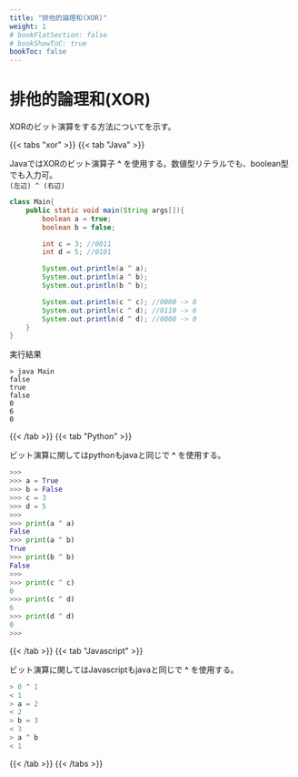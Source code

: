```yaml
---
title: "排他的論理和(XOR)"
weight: 1
# bookFlatSection: false
# bookShowToC: true
bookToc: false
---
```


# 排他的論理和(XOR)

XORのビット演算をする方法についてを示す。

{{< tabs "xor" >}}
{{< tab "Java" >}}

JavaではXORのビット演算子 **^** を使用する。数値型リテラルでも、boolean型でも入力可。  
`(左辺) ^ (右辺)`  

```java
class Main{
    public static void main(String args[]){
        boolean a = true;
        boolean b = false;

        int c = 3; //0011
        int d = 5; //0101

        System.out.println(a ^ a);
        System.out.println(a ^ b);
        System.out.println(b ^ b);

        System.out.println(c ^ c); //0000 -> 0
        System.out.println(c ^ d); //0110 -> 6
        System.out.println(d ^ d); //0000 -> 0
    }
}
```

実行結果

```
> java Main
false
true
false
0
6
0
```

{{< /tab >}}
{{< tab "Python" >}}

ビット演算に関してはpythonもjavaと同じで **^** を使用する。

```python
>>> 
>>> a = True  
>>> b = False 
>>> c = 3     
>>> d = 5     
>>> 
>>> print(a ^ a)
False
>>> print(a ^ b)
True
>>> print(b ^ b)
False
>>>
>>> print(c ^ c)
0
>>> print(c ^ d)
6
>>> print(d ^ d)
0
>>>
```

{{< /tab >}}
{{< tab "Javascript" >}}

ビット演算に関してはJavascriptもjavaと同じで **^** を使用する。

```javascript
> 0 ^ 1
< 1
> a = 2
< 2
> b = 3
< 3
> a ^ b
< 1
```

{{< /tab >}}
{{< /tabs >}}


